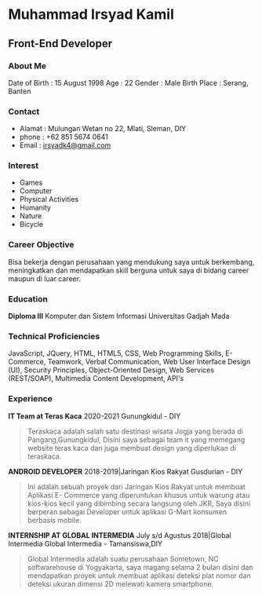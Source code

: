 # Muhammad Irsyad Kamil
## Front-End Developer
### About Me

Date of Birth : 15 August 1998
Age : 22
Gender : Male
Birth Place : Serang, Banten

### Contact
- Alamat : Mulungan Wetan no 22, Mlati, Sleman, DIY
- phone : +62 851 5674 0641 
- Email : [irsyadk4@gmail.com](irsyadk4@gmail.com)

### Interest
- Games
- Computer
- Physical Activities
- Humanity
- Nature
- Bicycle

### Career Objective
Bisa bekerja dengan perusahaan yang mendukung saya untuk berkembang, meningkatkan dan
mendapatkan skill berguna untuk saya di bidang career maupun di luar career.

### Education
**Diploma III**
Komputer dan Sistem Informasi
Universitas Gadjah Mada

### Technical Proficiencies
JavaScript, JQuery, HTML, HTML5, CSS, Web
Programming Skills, E-Commerce,
Teamwork, Verbal Communication,
Web User Interface Design (UI), Security
Principles, Object-Oriented Design, Web
Services (REST/SOAP), Multimedia Content
Development, API's

### Experience
**IT Team at Teras Kaca**
2020-2021
Gunungkidul - DIY
> Teraskaca adalah salah satu destinasi wisata Jogja yang berada di Pangang,Gunungkidul, Disini saya sebagai team it yang memegang website teras kaca dan juga membuat design yang diperlukan di teraskaca.

**ANDROID DEVELOPER**
2018-2019|Jaringan Kios Rakyat
Gusdurian - DIY
> Ini adalah sebuah proyek dari Jaringan Kios Rakyat untuk membuat Aplikasi E- Commerce yang diperuntukan khusus untuk warung atau kios-kios kecil yang dibimbing secara langsung oleh JKR, Saya disini berperan sebagai Developer untuk aplikasi G-Mart
konsumen berbasis mobile.

**INTERNSHIP AT GLOBAL INTERMEDIA**
July s/d Agustus 2018|Global Intermedia
Global Intermedia - Tamansiswa,DIY
> Global Intermedia adalah suatu perusahaan Sometown, NC softwarehouse di Yogyakarta, saya magang
selama 2 bulan disini dan mendapatkan proyek untuk membuat aplikasi deteksi plat
nomor dan deteksi ukuran dimensi 2D melewati kamera smartphone.

